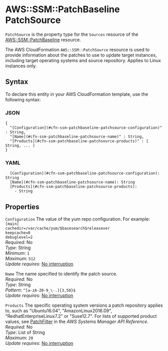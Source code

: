 # AWS::SSM::PatchBaseline PatchSource<a name="aws-properties-ssm-patchbaseline-patchsource"></a>

 `PatchSource` is the property type for the `Sources` resource of the [AWS::SSM::PatchBaseline](https://docs.aws.amazon.com/AWSCloudFormation/latest/UserGuide/aws-resource-ssm-patchbaseline.html) resource\.

The AWS CloudFormation `AWS::SSM::PatchSource` resource is used to provide information about the patches to use to update target instances, including target operating systems and source repository\. Applies to Linux instances only\.

## Syntax<a name="aws-properties-ssm-patchbaseline-patchsource-syntax"></a>

To declare this entity in your AWS CloudFormation template, use the following syntax:

### JSON<a name="aws-properties-ssm-patchbaseline-patchsource-syntax.json"></a>

```
{
  "[Configuration](#cfn-ssm-patchbaseline-patchsource-configuration)" : String,
  "[Name](#cfn-ssm-patchbaseline-patchsource-name)" : String,
  "[Products](#cfn-ssm-patchbaseline-patchsource-products)" : [ String, ... ]
}
```

### YAML<a name="aws-properties-ssm-patchbaseline-patchsource-syntax.yaml"></a>

```
  [Configuration](#cfn-ssm-patchbaseline-patchsource-configuration): String
  [Name](#cfn-ssm-patchbaseline-patchsource-name): String
  [Products](#cfn-ssm-patchbaseline-patchsource-products): 
    - String
```

## Properties<a name="aws-properties-ssm-patchbaseline-patchsource-properties"></a>

`Configuration`  <a name="cfn-ssm-patchbaseline-patchsource-configuration"></a>
The value of the yum repo configuration\. For example:  
 `[main]`   
 `cachedir=/var/cache/yum/$basesearch$releasever`   
 `keepcache=0`   
 `debuglevel=2`   
*Required*: No  
*Type*: String  
*Minimum*: `1`  
*Maximum*: `512`  
*Update requires*: [No interruption](https://docs.aws.amazon.com/AWSCloudFormation/latest/UserGuide/using-cfn-updating-stacks-update-behaviors.html#update-no-interrupt)

`Name`  <a name="cfn-ssm-patchbaseline-patchsource-name"></a>
The name specified to identify the patch source\.  
*Required*: No  
*Type*: String  
*Pattern*: `^[a-zA-Z0-9_\-.]{3,50}$`  
*Update requires*: [No interruption](https://docs.aws.amazon.com/AWSCloudFormation/latest/UserGuide/using-cfn-updating-stacks-update-behaviors.html#update-no-interrupt)

`Products`  <a name="cfn-ssm-patchbaseline-patchsource-products"></a>
The specific operating system versions a patch repository applies to, such as "Ubuntu16\.04", "AmazonLinux2016\.09", "RedhatEnterpriseLinux7\.2" or "Suse12\.7"\. For lists of supported product values, see [PatchFilter](https://docs.aws.amazon.com/systems-manager/latest/APIReference/API_PatchFilter.html) in the *AWS Systems Manager API Reference*\.   
*Required*: No  
*Type*: List of String  
*Maximum*: `20`  
*Update requires*: [No interruption](https://docs.aws.amazon.com/AWSCloudFormation/latest/UserGuide/using-cfn-updating-stacks-update-behaviors.html#update-no-interrupt)